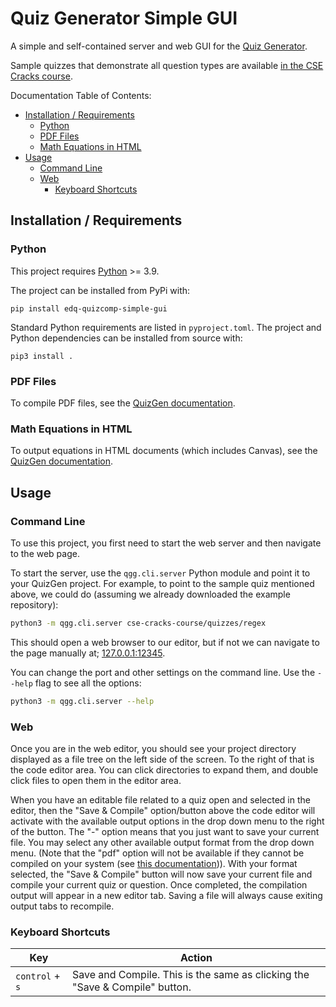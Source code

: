 # Quiz Generator Simple GUI

A simple and self-contained server and web GUI for the [Quiz Generator](https://github.com/edulinq/quizgen).

Sample quizzes that demonstrate all question types are available
[in the CSE Cracks course](https://github.com/eriq-augustine/cse-cracks-course/tree/main/quizzes).

Documentation Table of Contents:
 - [Installation / Requirements](#installation--requirements)
   - [Python](#python)
   - [PDF Files](#pdf-files)
   - [Math Equations in HTML](#math-equations-in-html)
 - [Usage](#usage)
   - [Command Line](#command-line)
   - [Web](#web)
     - [Keyboard Shortcuts](#keyboard-shortcuts)

## Installation / Requirements

### Python

This project requires [Python](https://www.python.org/) >= 3.9.

The project can be installed from PyPi with:
```
pip install edq-quizcomp-simple-gui
```

Standard Python requirements are listed in `pyproject.toml`.
The project and Python dependencies can be installed from source with:
```
pip3 install .
```

### PDF Files

To compile PDF files,
see the [QuizGen documentation](https://github.com/edulinq/quizgen?tab=readme-ov-file#pdf-files).

### Math Equations in HTML

To output equations in HTML documents (which includes Canvas),
see the [QuizGen documentation](https://github.com/edulinq/quizgen?tab=readme-ov-file#math-equations-in-html).

## Usage

### Command Line

To use this project, you first need to start the web server and then navigate to the web page.

To start the server, use the `qgg.cli.server` Python module and point it to your QuizGen project.
For example, to point to the sample quiz mentioned above, we could do
(assuming we already downloaded the example repository):
```sh
python3 -m qgg.cli.server cse-cracks-course/quizzes/regex
```

This should open a web browser to our editor,
but if not we can navigate to the page manually at;
[127.0.0.1:12345](http://127.0.0.1:12345).

You can change the port and other settings on the command line.
Use the `--help` flag to see all the options:
```sh
python3 -m qgg.cli.server --help
```

### Web

Once you are in the web editor,
you should see your project directory displayed as a file tree on the left side of the screen.
To the right of that is the code editor area.
You can click directories to expand them, and double click files to open them in the editor area.

When you have an editable file related to a quiz open and selected in the editor,
then the "Save & Compile" option/button above the code editor will activate
with the available output options in the drop down menu to the right of the button.
The "-" option means that you just want to save your current file.
You may select any other available output format from the drop down menu.
(Note that the "pdf" option will not be available if they cannot be compiled on your system (see [this documentation](#pdf-files))).
With your format selected,
the "Save & Compile" button will now save your current file and compile your current quiz or question.
Once completed, the compilation output will appear in a new editor tab.
Saving a file will always cause exiting output tabs to recompile.

### Keyboard Shortcuts

| Key             | Action |
|-----------------|--------|
| `control` + `s` | Save and Compile. This is the same as clicking the "Save & Compile" button. |
